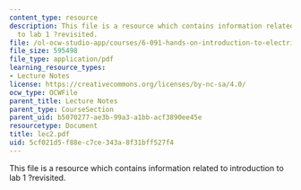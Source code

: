 ```yaml
---
content_type: resource
description: This file is a resource which contains information related to introduction
  to lab 1 ?revisited.
file: /ol-ocw-studio-app/courses/6-091-hands-on-introduction-to-electrical-engineering-lab-skills-january-iap-2008/5cf021d5f88ec7ce343a8f31bff527f4_lec2.pdf
file_size: 595498
file_type: application/pdf
learning_resource_types:
- Lecture Notes
license: https://creativecommons.org/licenses/by-nc-sa/4.0/
ocw_type: OCWFile
parent_title: Lecture Notes
parent_type: CourseSection
parent_uid: b5070277-ae3b-99a3-a1bb-acf3890ee45e
resourcetype: Document
title: lec2.pdf
uid: 5cf021d5-f88e-c7ce-343a-8f31bff527f4
---
```

This file is a resource which contains information related to introduction to lab 1 ?revisited.